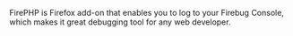 FirePHP is Firefox add-on that enables you to log to your Firebug Console, which makes it great debugging tool for any web developer.
